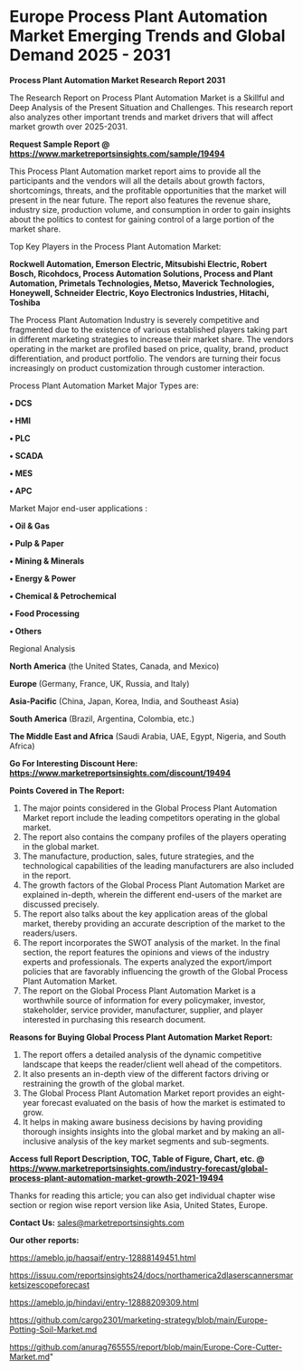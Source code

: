 # Europe Process Plant Automation Market Emerging Trends and Global Demand 2025 - 2031

<strong>Process Plant Automation Market Research Report 2031</strong>

The Research Report on Process Plant Automation Market is a Skillful and Deep Analysis of the Present Situation and Challenges. This research report also analyzes other important trends and market drivers that will affect market growth over 2025-2031.

<strong>Request Sample Report @ <a href=https://www.marketreportsinsights.com/sample/19494>https://www.marketreportsinsights.com/sample/19494</a></strong>

This Process Plant Automation market report aims to provide all the participants and the vendors will all the details about growth factors, shortcomings, threats, and the profitable opportunities that the market will present in the near future. The report also features the revenue share, industry size, production volume, and consumption in order to gain insights about the politics to contest for gaining control of a large portion of the market share.

Top Key Players in the Process Plant Automation Market:

<strong>Rockwell Automation, Emerson Electric, Mitsubishi Electric, Robert Bosch, Ricohdocs, Process Automation Solutions, Process and Plant Automation, Primetals Technologies, Metso, Maverick Technologies, Honeywell, Schneider Electric, Koyo Electronics Industries, Hitachi, Toshiba</strong>

The Process Plant Automation Industry is severely competitive and fragmented due to the existence of various established players taking part in different marketing strategies to increase their market share. The vendors operating in the market are profiled based on price, quality, brand, product differentiation, and product portfolio. The vendors are turning their focus increasingly on product customization through customer interaction.

Process Plant Automation Market Major Types are:

<strong>• DCS

• HMI

• PLC

• SCADA

• MES

• APC</strong>

Market Major end-user applications :

<strong>• Oil & Gas

• Pulp & Paper

• Mining & Minerals

• Energy & Power

• Chemical & Petrochemical

• Food Processing

• Others</strong>

Regional Analysis

</u><strong><b>North America</b></strong> (the United States, Canada, and Mexico)

<strong><b>Europe </b></strong>(Germany, France, UK, Russia, and Italy)

<strong><b>Asia-Pacific</b></strong> (China, Japan, Korea, India, and Southeast Asia)

<strong><b>South America</b></strong> (Brazil, Argentina, Colombia, etc.)

<strong><b>The Middle East and Africa</b></strong> (Saudi Arabia, UAE, Egypt, Nigeria, and South Africa)

<strong>Go For Interesting Discount Here: <a href=https://www.marketreportsinsights.com/discount/19494>https://www.marketreportsinsights.com/discount/19494</a></strong>

<strong>Points Covered in The Report:</strong>
<ol>
  <li>The major points considered in the Global Process Plant Automation Market report include the leading competitors operating in the global market.</li>
  <li>The report also contains the company profiles of the players operating in the global market.</li>
  <li>The manufacture, production, sales, future strategies, and the technological capabilities of the leading manufacturers are also included in the report.</li>
  <li>The growth factors of the Global Process Plant Automation Market are explained in-depth, wherein the different end-users of the market are discussed precisely.</li>
  <li>The report also talks about the key application areas of the global market, thereby providing an accurate description of the market to the readers/users.</li>
  <li>The report incorporates the SWOT analysis of the market. In the final section, the report features the opinions and views of the industry experts and professionals. The experts analyzed the export/import policies that are favorably influencing the growth of the Global Process Plant Automation Market.</li>
  <li>The report on the Global Process Plant Automation Market is a worthwhile source of information for every policymaker, investor, stakeholder, service provider, manufacturer, supplier, and player interested in purchasing this research document.</li>
</ol>
<strong>Reasons for Buying Global Process Plant Automation Market Report:</strong>

<ol>
  <li>The report offers a detailed analysis of the dynamic competitive landscape that keeps the reader/client well ahead of the competitors.</li>
  <li>It also presents an in-depth view of the different factors driving or restraining the growth of the global market.</li>
  <li>The Global Process Plant Automation Market report provides an eight-year forecast evaluated on the basis of how the market is estimated to grow.</li>
  <li>It helps in making aware business decisions by having providing thorough insights insights into the global market and by making an all-inclusive analysis of the key market segments and sub-segments.</li>
</ol>
<strong>Access full Report Description, TOC, Table of Figure, Chart, etc. @ <a href=https://www.marketreportsinsights.com/industry-forecast/global-process-plant-automation-market-growth-2021-19494>https://www.marketreportsinsights.com/industry-forecast/global-process-plant-automation-market-growth-2021-19494</a></strong>


Thanks for reading this article; you can also get individual chapter wise section or region wise report version like Asia, United States, Europe.

<strong>Contact Us:</strong>
sales@marketreportsinsights.com

<strong>Our other reports:</strong>

<a href=https://ameblo.jp/haqsaif/entry-12888149451.html>https://ameblo.jp/haqsaif/entry-12888149451.html</a>

<a href=https://issuu.com/reportsinsights24/docs/northamerica2dlaserscannersmarketsizescopeforecast>https://issuu.com/reportsinsights24/docs/northamerica2dlaserscannersmarketsizescopeforecast</a>

<a href=https://ameblo.jp/hindavi/entry-12888209309.html>https://ameblo.jp/hindavi/entry-12888209309.html</a>

<a href=https://github.com/cargo2301/marketing-strategy/blob/main/Europe-Potting-Soil-Market.md>https://github.com/cargo2301/marketing-strategy/blob/main/Europe-Potting-Soil-Market.md</a>

<a href=https://github.com/anurag765555/report/blob/main/Europe-Core-Cutter-Market.md>https://github.com/anurag765555/report/blob/main/Europe-Core-Cutter-Market.md</a>"
